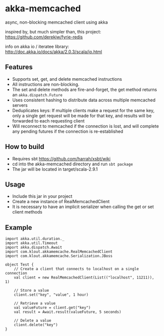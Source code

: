 akka-memcached
==============

async, non-blocking memcached client using akka

inspired by, but much simpler than, this project: <https://github.com/derekjw/fyrie-redis>

info on akka io / iteratee library: <http://doc.akka.io/docs/akka/2.0.3/scala/io.html>


Features
--------
 * Supports set, get, and delete memcached instructions
 * All instructions are non-blocking.
 * The set and delete methods are fire-and-forget, the get method returns an `akka.dispatch.Future`
 * Uses consistent hashing to distribute data across multiple memcached servers
 * Deduplicates keys: If multiple clients make a request for the same key, only a single get request will be made for that key, and results will be forwarded to each requesting client
 * Will reconnect to memcached if the connection is lost, and will complete any pending futures if the connection is re-established


How to build
------------
 * Requires sbt https://github.com/harrah/xsbt/wiki
 * cd into the akka-memcached directory and run `sbt package`
 * The jar will be located in target/scala-2.9.1

Usage
-----
 * Include this jar in your project
 * Create a new instance of RealMemcachedClient
 * It is necessary to have an implicit serializer when calling the get or set client methods

Example
-------

	import akka.util.duration._
	import akka.util.Timeout
	import akka.dispatch.Await
	import com.klout.akkamemcache.RealMemcachedClient
	import com.klout.akkamemcache.Serialization.JBoss

	object Test {
		// Create a client that connects to localhost on a single connection
	    val client = new RealMemcachedClient(List(("localhost", 11211)), 1)

	    // Store a value
	    client.set("key", "value", 1 hour)

	    // Retrieve a value
	    val valueFuture = client.get("key")
	    val result = Await.result(valueFuture, 5 seconds)

	    // Delete a value
	    client.delete("key")
	}

